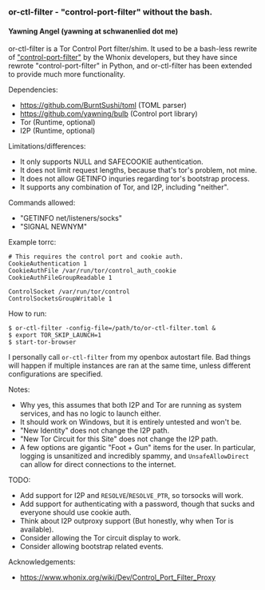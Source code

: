 ### or-ctl-filter - "control-port-filter" without the bash.
#### Yawning Angel (yawning at schwanenlied dot me)

or-ctl-filter is a Tor Control Port filter/shim.  It used to be a bash-less
rewrite of ["control-port-filter"](https://github.com/Whonix/control-port-filter)
by the Whonix developers, but they have since rewrote "control-port-filter" in
Python, and or-ctl-filter has been extended to provide much more functionality.

Dependencies:
 * https://github.com/BurntSushi/toml (TOML parser)
 * https://github.com/yawning/bulb (Control port library)
 * Tor (Runtime, optional)
 * I2P (Runtime, optional)

Limitations/differences:
 * It only supports NULL and SAFECOOKIE authentication.
 * It does not limit request lengths, because that's tor's problem, not mine.
 * It does not allow GETINFO inquries regarding tor's bootstrap process.
 * It supports any combination of Tor, and I2P, including "neither".

Commands allowed:
 * "GETINFO net/listeners/socks"
 * "SIGNAL NEWNYM"

Example torrc:
```
# This requires the control port and cookie auth.
CookieAuthentication 1
CookieAuthFile /var/run/tor/control_auth_cookie
CookieAuthFileGroupReadable 1

ControlSocket /var/run/tor/control
ControlSocketsGroupWritable 1
```

How to run:
```
$ or-ctl-filter -config-file=/path/to/or-ctl-filter.toml &
$ export TOR_SKIP_LAUNCH=1
$ start-tor-browser
```

I personally call `or-ctl-filter` from my openbox autostart file.  Bad things
will happen if multiple instances are ran at the same time, unless different
configurations are specified.

Notes:
 * Why yes, this assumes that both I2P and Tor are running as system services,
   and has no logic to launch either.
 * It should work on Windows, but it is entirely untested and won't be.
 * "New Identity" does not change the I2P path.
 * "New Tor Circuit for this Site" does not change the I2P path.
 * A few options are gigantic "Foot + Gun" items for the user.  In particular,
   logging is unsanitized and incredibly spammy, and `UnsafeAllowDirect`
   can allow for direct connections to the internet.

TODO:
 * Add support for I2P and `RESOLVE`/`RESOLVE_PTR`, so torsocks will work.
 * Add support for authenticating with a password, though that sucks and
   everyone should use cookie auth.
 * Think about I2P outproxy support (But honestly, why when Tor is available).
 * Consider allowing the Tor circuit display to work.
 * Consider allowing bootstrap related events.

Acknowledgements:
 * https://www.whonix.org/wiki/Dev/Control_Port_Filter_Proxy
